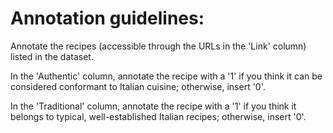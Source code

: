 # Annotation guidelines:

Annotate the recipes (accessible through the URLs in the 'Link' column) listed in the dataset.

In the 'Authentic' column, annotate the recipe with a '1' if you think it can be considered conformant to Italian cuisine; otherwise, insert '0'.

In the 'Traditional' column, annotate the recipe with a '1' if you think it belongs to typical, well-established Italian recipes; otherwise, insert '0'.
